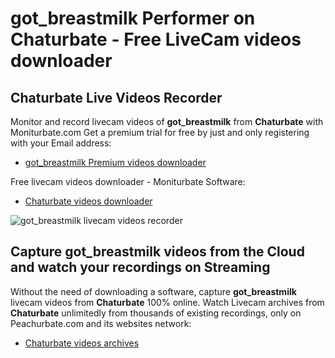# got_breastmilk Performer on Chaturbate - Free LiveCam videos downloader

## Chaturbate Live Videos Recorder

Monitor and record livecam videos of **got_breastmilk** from **Chaturbate** with Moniturbate.com
Get a premium trial for free by just and only registering with your Email address:
* [got_breastmilk Premium videos downloader](https://moniturbate.com/request-demo-licence-key.html)

Free livecam videos downloader - Moniturbate Software:
* [Chaturbate videos downloader](https://moniturbate.com/moniturbate-download-software.html)

![got_breastmilk livecam videos recorder](https://peachurnet.com/templates/moniturbate-software.png)


## Capture got_breastmilk videos from the Cloud and watch your recordings on Streaming

Without the need of downloading a software, capture **got_breastmilk** livecam videos from **Chaturbate** 100% online.
Watch Livecam archives from **Chaturbate** unlimitedly from thousands of existing recordings, only on Peachurbate.com and its websites network:
* [Chaturbate videos archives](https://peachurnet.com/)